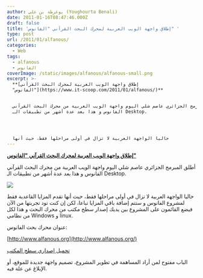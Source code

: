 ```yaml
---
author: يوغرطة بن علي (Youghourta Benali)
date: 2011-01-16T08:47:46.000Z
draft: false
title: 'إطلاق واجهة الويب العربية لمحرك البحث القرآني "الفانوس" '
type: post
url: /2011/01/alfanous/
categories:
  - Web
tags:
  - alfanous
  - الفانوس
coverImage: /static/images/alfanous/alfanous-small.png
excerpt: >-
  **[إطلاق واجهة الويب العربية لمحرك البحث القرآني
  "الفانوس"](https://www.it-scoop.com/2011/01/alfanous/)**


  أطلق المبرمج الجزائري عاصم شلي اليوم واجهة الويب العربية من محرك البحث القرآني
  الفانوس و هذا بعد عدة أشهر من تطبيقات الـ Desktop.




  حاليا الواجهة العربية لا تزال في أولى مراحلها فقط، حيث أنها
---
```

**[إطلاق واجهة الويب العربية لمحرك البحث القرآني "الفانوس"](https://www.it-scoop.com/2011/01/alfanous/)**

أطلق المبرمج الجزائري عاصم شلي اليوم واجهة الويب العربية من محرك البحث القرآني الفانوس و هذا بعد عدة أشهر من تطبيقات الـ Desktop.

![](/static/images/alfanous/alfanous-small.png)

حاليا الواجهة العربية لا تزال في أولى مراحلها فقط، حيث أنها تقدم المزايا القاعدية فقط لمشروع الفانوس و ستتم إضافة باقي المزايا تباعا، لكن إن كنت تود تجربتها من الآن فيضع القائمون على المشروع بين يديك إصدار سطح مكتب من محرك البحث و هذا لكل من نظامي Windows و linux.

عنوان محرك بحث الفانوس:

[http://www.alfanous.org](http://www.alfanous.org/)

[تحميل إصداري سطح المكتب](http://sourceforge.net/projects/alfanous/files/Interfaces/AlfanousDesktop/0.4.20/)

الباب مفتوح لمن أراد المساهمة في تطوير المشروع، تصميم واجهة جديدة للموقع، أو الإبلاغ عن علة فيه.
